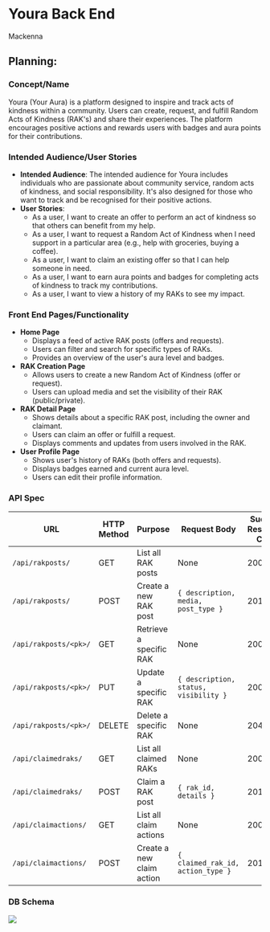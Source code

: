 # Youra Back End
Mackenna

## Planning:

### Concept/Name
Youra (Your Aura) is a platform designed to inspire and track acts of kindness within a community. Users can create, request, and fulfill Random Acts of Kindness (RAK's) and share their experiences. The platform encourages positive actions and rewards users with badges and aura points for their contributions.

### Intended Audience/User Stories
- **Intended Audience**: The intended audience for Youra includes individuals who are passionate about community service, random acts of kindness, and social responsibility. It's also designed for those who want to track and be recognised for their positive actions.
- **User Stories**:
  - As a user, I want to create an offer to perform an act of kindness so that others can benefit from my help.
  - As a user, I want to request a Random Act of Kindness when I need support in a particular area (e.g., help with groceries, buying a coffee).
  - As a user, I want to claim an existing offer so that I can help someone in need.
  - As a user, I want to earn aura points and badges for completing acts of kindness to track my contributions.
  - As a user, I want to view a history of my RAKs to see my impact.

### Front End Pages/Functionality
- **Home Page**
  - Displays a feed of active RAK posts (offers and requests).
  - Users can filter and search for specific types of RAKs.
  - Provides an overview of the user's aura level and badges.
- **RAK Creation Page**
  - Allows users to create a new Random Act of Kindness (offer or request).
  - Users can upload media and set the visibility of their RAK (public/private).
- **RAK Detail Page**
  - Shows details about a specific RAK post, including the owner and claimant.
  - Users can claim an offer or fulfill a request.
  - Displays comments and updates from users involved in the RAK.
- **User Profile Page**
  - Shows user's history of RAKs (both offers and requests).
  - Displays badges earned and current aura level.
  - Users can edit their profile information.

### API Spec

| URL                 | HTTP Method | Purpose                   | Request Body                         | Success Response Code | Authentication/Authorisation  |
|---------------------|-------------|---------------------------|--------------------------------------|-----------------------|-------------------------------|
| `/api/rakposts/`    | GET         | List all RAK posts        | None                                 | 200                   | None                          |
| `/api/rakposts/`    | POST        | Create a new RAK post     | `{ description, media, post_type }`  | 201                   | Authenticated users only      |
| `/api/rakposts/<pk>/` | GET       | Retrieve a specific RAK   | None                                 | 200                   | None                          |
| `/api/rakposts/<pk>/` | PUT       | Update a specific RAK     | `{ description, status, visibility }`| 200                   | Owner only                    |
| `/api/rakposts/<pk>/` | DELETE    | Delete a specific RAK     | None                                 | 204                   | Owner only                    |
| `/api/claimedraks/` | GET         | List all claimed RAKs     | None                                 | 200                   | None                          |
| `/api/claimedraks/` | POST        | Claim a RAK post          | `{ rak_id, details }`                | 201                   | Authenticated users only      |
| `/api/claimactions/`| GET         | List all claim actions    | None                                 | 200                   | None                          |
| `/api/claimactions/`| POST        | Create a new claim action | `{ claimed_rak_id, action_type }`    | 201                   | Authenticated users only      |

### DB Schema
![]( ../class.png)

